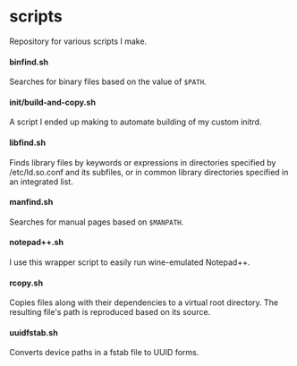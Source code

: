 # scripts

Repository for various scripts I make.

#### binfind.sh

Searches for binary files based on the value of `$PATH`.

#### init/build-and-copy.sh

A script I ended up making to automate building of my custom initrd.

#### libfind.sh

Finds library files by keywords or expressions in directories specified
by /etc/ld.so.conf and its subfiles, or in common library directories
specified in an integrated list.

#### manfind.sh

Searches for manual pages based on `$MANPATH`.

#### notepad++.sh

I use this wrapper script to easily run wine-emulated Notepad++.

#### rcopy.sh

Copies files along with their dependencies to a virtual root directory.
The resulting file's path is reproduced based on its source.

#### uuidfstab.sh

Converts device paths in a fstab file to UUID forms.
